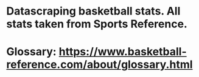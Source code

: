 # Datascraping basketball stats. All stats taken from Sports Reference.
# Glossary: https://www.basketball-reference.com/about/glossary.html
